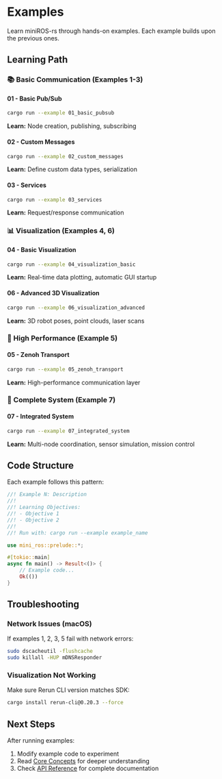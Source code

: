 # Examples

Learn miniROS-rs through hands-on examples. Each example builds upon the previous ones.

## Learning Path

### 📚 Basic Communication (Examples 1-3)

#### 01 - Basic Pub/Sub
```bash
cargo run --example 01_basic_pubsub
```
**Learn:** Node creation, publishing, subscribing

#### 02 - Custom Messages  
```bash
cargo run --example 02_custom_messages
```
**Learn:** Define custom data types, serialization

#### 03 - Services
```bash
cargo run --example 03_services  
```
**Learn:** Request/response communication

### 📊 Visualization (Examples 4, 6)

#### 04 - Basic Visualization
```bash
cargo run --example 04_visualization_basic
```
**Learn:** Real-time data plotting, automatic GUI startup

#### 06 - Advanced 3D Visualization
```bash
cargo run --example 06_visualization_advanced
```
**Learn:** 3D robot poses, point clouds, laser scans

### 🚀 High Performance (Example 5)

#### 05 - Zenoh Transport
```bash
cargo run --example 05_zenoh_transport
```
**Learn:** High-performance communication layer

### 🤖 Complete System (Example 7)

#### 07 - Integrated System
```bash
cargo run --example 07_integrated_system
```
**Learn:** Multi-node coordination, sensor simulation, mission control

## Code Structure

Each example follows this pattern:

```rust
//! Example N: Description
//! 
//! Learning Objectives:
//! - Objective 1
//! - Objective 2
//! 
//! Run with: cargo run --example example_name

use mini_ros::prelude::*;

#[tokio::main]
async fn main() -> Result<()> {
    // Example code...
    Ok(())
}
```

## Troubleshooting

### Network Issues (macOS)
If examples 1, 2, 3, 5 fail with network errors:
```bash
sudo dscacheutil -flushcache
sudo killall -HUP mDNSResponder
```

### Visualization Not Working
Make sure Rerun CLI version matches SDK:
```bash
cargo install rerun-cli@0.20.3 --force
```

## Next Steps

After running examples:
1. Modify example code to experiment
2. Read [Core Concepts](./concepts.md) for deeper understanding  
3. Check [API Reference](./api.md) for complete documentation 